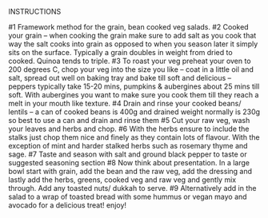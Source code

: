 INSTRUCTIONS
 
#1 Framework method for the grain, bean cooked veg salads.
#2 Cooked your grain – when cooking the grain make sure to add salt as you cook that way the salt cooks into grain as opposed to when you season later it simply sits on the surface.  Typically a grain doubles in weight from dried to cooked. Quinoa tends to triple.
#3 To roast your veg preheat your oven to 200 degrees C, chop your veg into the size you like – coat in a little oil and salt, spread out well on baking tray and bake till soft and delicious – peppers typically take 15-20 mins, pumpkins & aubergines about 25 mins till soft. With aubergines you want to make sure you cook them till they reach a melt in your mouth like texture.
#4 Drain and rinse your cooked beans/ lentils – a can of cooked beans is 400g and drained weight normally is 230g so best to use a can and drain and rinse them
#5 Cut your raw veg, wash your leaves and herbs and chop.
#6 With the herbs ensure to include the stalks just chop them nice and finely as they contain lots of flavour. With the exception of mint and harder stalked herbs such as rosemary thyme and sage.
#7 Taste and season with salt and ground black pepper to taste or suggested seasoning section
#8 Now think about presentation. In a large bowl start with grain, add the bean and the raw veg, add the dressing and lastly add the herbs, greens, cooked veg and raw veg and gently mix through. Add any toasted nuts/ dukkah to serve.
#9 Alternatively add in the salad to a wrap of toasted bread with some hummus or vegan mayo and avocado for a delicious treat! enjoy!
